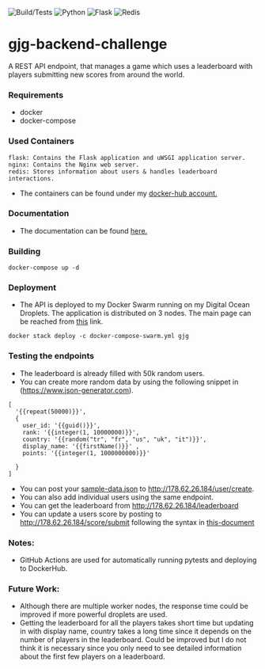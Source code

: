 ![Build/Tests](https://github.com/dgokcin/gjg-backend-challenge/workflows/Build/Tests/badge.svg)
![Python](https://img.shields.io/badge/Python-v^3.7.1-blue.svg?logo=python&longCache=true&logoColor=white&colorB=5e81ac&style=flat-square&colorA=4c566a)
![Flask](https://img.shields.io/badge/Flask-v^1.0.2-blue.svg?longCache=true&logo=flask&style=flat-square&logoColor=white&colorB=5e81ac&colorA=4c566a)
![Redis](https://img.shields.io/badge/Redis-v3.0.1-red.svg?longCache=true&style=flat-square&logo=redis&logoColor=white&colorA=4c566a&colorB=bf616a)


# gjg-backend-challenge
A REST API endpoint, that manages a game which uses a leaderboard with players submitting new scores from around the world.

### Requirements
- docker
- docker-compose

### Used Containers
```
flask: Contains the Flask application and uWSGI application server.
nginx: Contains the Nginx web server.
redis: Stores information about users & handles leaderboard interactions.
```
- The containers can be found under my [docker-hub account.](https://hub.docker.com/u/denizgokcin)

### Documentation
- The documentation can be found [here.](https://github.com/dgokcin/gjg-backend-challenge/blob/master/doc/gjg-backend-challenge.pdf)

### Building
`docker-compose up -d`

### Deployment
- The API is deployed to my Docker Swarm running on my Digital Ocean Droplets. The application is distributed on 3 nodes. The main page can be reached from [this](http://178.62.26.184) link.

`docker stack deploy -c docker-compose-swarm.yml gjg`

### Testing the endpoints
- The leaderboard is already filled with 50k random users.
- You can create more random data by using the following snippet in (https://www.json-generator.com).
```
[
  '{{repeat(50000)}}',
  {
    user_id: '{{guid()}}',
    rank: '{{integer(1, 10000000)}}',
    country: '{{random("tr", "fr", "us", "uk", "it")}}',
    display_name: '{{firstName()}}' ,
    points: '{{integer(1, 1000000000)}}'
    
  }
]
```
- You can post your [sample-data.json](https://github.com/dgokcin/gjg-backend-challenge/blob/master/sample-data.json) to http://178.62.26.184/user/create. 
- You can also add individual users using the same endpoint.
- You can get the leaderboard from http://178.62.26.184/leaderboard
- You can update a users score by posting to http://178.62.26.184/score/submit following the syntax in [this-document](https://github.com/dgokcin/gjg-backend-challenge/blob/master/doc/gjg-backend-coding-challenge.pdf)

### Notes:
- GitHub Actions are used for automatically running pytests and deploying to DockerHub.

### Future Work:
- Although there are multiple worker nodes, the response time could be improved if more powerful droplets are used.
- Getting the leaderboard for all the players takes short time but updating in with display name, country takes a long time since it depends on the number of players in the leaderboard. Could be improved but I do not think it is necessary since you only need to see detailed information about the first few players on a leaderboard.
